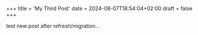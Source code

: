 +++
title = 'My Third Post'
date = 2024-08-07T18:54:04+02:00
draft = false
+++

test new post after refresh/migration...